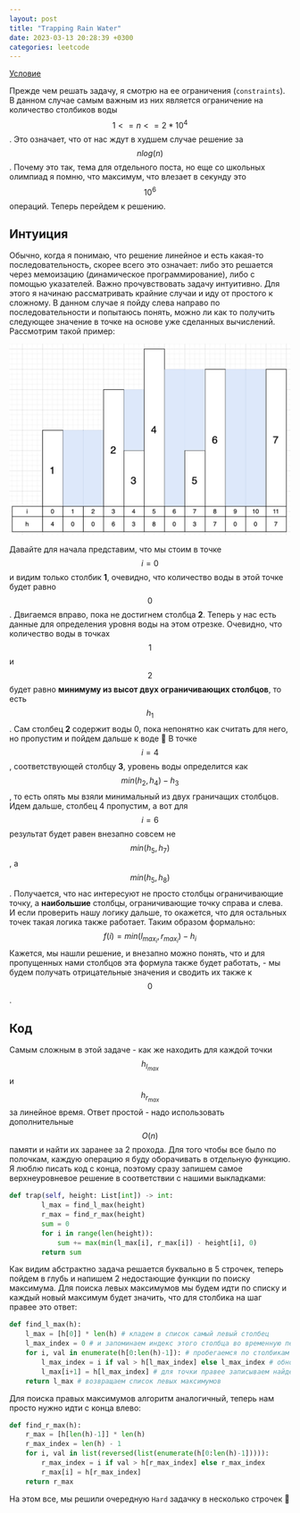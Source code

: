 ```yaml
---
layout: post
title: "Trapping Rain Water"
date: 2023-03-13 20:28:39 +0300
categories: leetcode
---
```


[Условие](https://leetcode.com/problems/trapping-rain-water/)

Прежде чем решать задачу, я смотрю на ее ограничения (`constraints`). В данном случае самым важным из них является ограничение на количество столбиков воды $$1<=n<=2*10^4$$. 
Это означает, что от нас ждут в худшем случае решение за $$nlog(n)$$. Почему это так, тема для отдельного поста, но еще со школьных олимпиад я помню, что максимум, что влезает в секунду это $$10^6$$ операций.
Теперь перейдем к решению.

## Интуиция
Обычно, когда я понимаю, что решение линейное и есть какая-то последовательность, скорее всего это означает: либо это решается через мемоизацию (динамическое программирование), либо с помощью указателей.
Важно прочувствовать задачу интуитивно. Для этого я начинаю рассматривать крайние случаи и иду от простого к сложному. В данном случае я пойду слева направо по последовательности и попытаюсь понять,
можно ли как то получить следующее значение в точке на основе уже сделанных вычислений. Рассмотрим такой пример:

![alt text](../../images/leetcode/trapping_rain_water/image1.png)

Давайте для начала представим, что мы стоим в точке $$i=0$$ и видим только столбик **1**, очевидно, что количество воды в этой точке будет равно $$0$$. Двигаемся вправо, пока не достигнем столбца **2**.
Теперь у нас есть данные для определения уровня воды на этом отрезке. Очевидно, что количество воды в точках $$1$$ и $$2$$ будет равно **минимуму из высот двух ограничивающих столбцов**, то есть $$h_{1}$$.
Сам столбец **2** содержит воды 0, пока непонятно как считать для него, но пропустим и пойдем дальше к воде :slightly_smiling_face:
В точке $$i=4$$, соответствующей столбцу **3**, уровень воды определится как $$min(h_{2}, h_{4})-h_{3}$$, то есть опять мы взяли минимальный из двух граничащих столбцов. Идем дальше, столбец 4 пропустим,
а вот для $$i=6$$ результат будет равен внезапно совсем не $$min(h_{5}, h_{7})$$, а $$min(h_{5}, h_{8})$$. Получается, что нас интересуют не просто столбцы ограничивающие точку, 
а **наибольшие** столбцы, ограничивающие точку справа и слева. И если проверить нашу логику дальше, то окажется, что для остальных точек такая логика также работает. Таким образом формально:
$$f(i) = min(l_{max_{i}}, r_{max_{i}}) - h_{i}$$
Кажется, мы нашли решение, и внезапно можно понять, что и для пропущенных нами столбцов эта формула также будет работать, - мы будем получать отрицательные значения и сводить их также к $$0$$.

## Код
Самым сложным в этой задаче - как же находить для каждой точки $$h_{l_{max}}$$ и $$h_{r_{max}}$$ за линейное время. Ответ простой - надо использовать дополнительные $$O(n)$$ памяти и найти их заранее за 2 прохода.
Для того чтобы все было по полочкам, каждую операцию я буду оборачивать в отдельную функцию. Я люблю писать код с конца, поэтому сразу запишем самое верхнеуровневое решение в соответствии с нашими выкладками:
```python
def trap(self, height: List[int]) -> int:
        l_max = find_l_max(height)
        r_max = find_r_max(height)
        sum = 0
        for i in range(len(height)):
            sum += max(min(l_max[i], r_max[i]) - height[i], 0)
        return sum
```

Как видим абстрактно задача решается буквально в 5 строчек, теперь пойдем в глубь и напишем 2 недостающие функции по поиску максимума. Для поиска левых максимумов
мы будем идти по списку и каждый новый максимум будет значить, что для столбика на шаг правее это ответ:

```python
def find_l_max(h):
    l_max = [h[0]] * len(h) # кладем в список самый левый столбец
    l_max_index = 0 # и запоминаем индекс этого столбца во временную переменную для поиска максимума
    for i, val in enumerate(h[0:len(h)-1]): # пробегаемся по столбикам получая их индексы и значения
        l_max_index = i if val > h[l_max_index] else l_max_index # обновляем максимум
        l_max[i+1] = h[l_max_index] # для точки правее записываем найденный левее максимум
    return l_max # возвращаем список левых максимумов
```

Для поиска правых максимумов алгоритм аналогичный, теперь нам просто нужно идти с конца влево:
```python
def find_r_max(h):
    r_max = [h[len(h)-1]] * len(h)
    r_max_index = len(h) - 1
    for i, val in list(reversed(list(enumerate(h[0:len(h)-1])))):
        r_max_index = i if val > h[r_max_index] else r_max_index
        r_max[i] = h[r_max_index]
    return r_max
```

На этом все, мы решили очередную `Hard` задачку в несколько строчек :slightly_smiling_face: